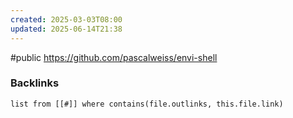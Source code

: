 ```yaml
---
created: 2025-03-03T08:00
updated: 2025-06-14T21:38
---
```

#public
https://github.com/pascalweiss/envi-shell

### Backlinks
```dataview 
list from [[#]] where contains(file.outlinks, this.file.link)
```

